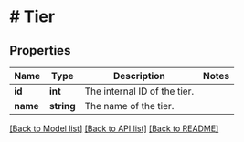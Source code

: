 # # Tier

## Properties

Name | Type | Description | Notes
------------ | ------------- | ------------- | -------------
**id** | **int** | The internal ID of the tier. | 
**name** | **string** | The name of the tier. | 

[[Back to Model list]](../../README.md#documentation-for-models) [[Back to API list]](../../README.md#documentation-for-api-endpoints) [[Back to README]](../../README.md)


